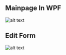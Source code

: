 <h2>Mainpage In WPF</h2>

![alt text](http://i948.photobucket.com/albums/ad330/switch_900/Mainpage_zpsiwlqtbmf.jpg)

<h2>Edit Form</h2>

![alt text](https://i948.photobucket.com/albums/ad330/switch_900/EditFormPage_zps4pc97bpj.jpg)
